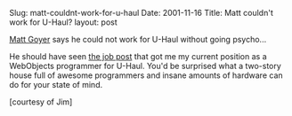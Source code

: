 Slug: matt-couldnt-work-for-u-haul
Date: 2001-11-16
Title: Matt couldn't work for U-Haul?
layout: post

<a href="http://blog.mattgoyer.com/2001/11/14.html#104407PM">Matt Goyer</a> says he could not work for U-Haul without going psycho...

He should have seen <a href="http://groups.yahoo.com/group/webobjects-work/message/76">the job post</a> that got me my current position as a WebObjects programmer for U-Haul. You&#39;d be surprised what a two-story house full of awesome programmers and insane amounts of hardware can do for your state of mind.

[courtesy of Jim]
